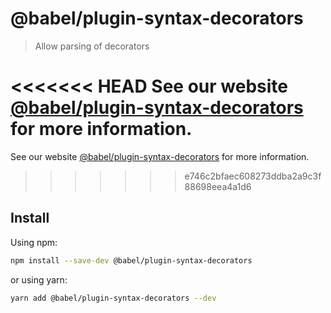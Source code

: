 # @babel/plugin-syntax-decorators

> Allow parsing of decorators

<<<<<<< HEAD
See our website [@babel/plugin-syntax-decorators](https://babeljs.io/docs/en/next/babel-plugin-syntax-decorators.html) for more information.
=======
See our website [@babel/plugin-syntax-decorators](https://babeljs.io/docs/en/babel-plugin-syntax-decorators) for more information.
>>>>>>> e746c2bfaec608273ddba2a9c3f88698eea4a1d6

## Install

Using npm:

```sh
npm install --save-dev @babel/plugin-syntax-decorators
```

or using yarn:

```sh
yarn add @babel/plugin-syntax-decorators --dev
```
